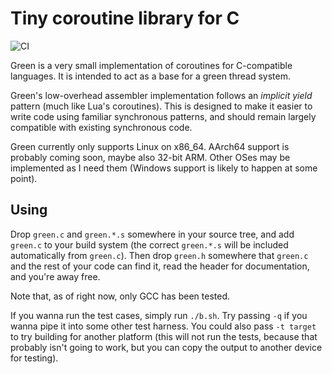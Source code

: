 Tiny coroutine library for C
============================

![CI](https://github.com/NelsonCrosby/green.c/workflows/tests/badge.svg?branch=master)

Green is a very small implementation of coroutines for C-compatible languages.
It is intended to act as a base for a green thread system.

Green's low-overhead assembler implementation
follows an _implicit yield_ pattern
(much like Lua's coroutines).
This is designed to make it easier to write code
using familiar synchronous patterns,
and should remain largely compatible with existing synchronous code.

Green currently only supports Linux on x86_64.
AArch64 support is probably coming soon,
maybe also 32-bit ARM.
Other OSes may be implemented as I need them
(Windows support is likely to happen at some point).


Using
-----

Drop `green.c` and `green.*.s` somewhere in your source tree,
and add `green.c` to your build system
(the correct `green.*.s` will be included automatically from `green.c`).
Then drop `green.h` somewhere that `green.c` and
the rest of your code can find it,
read the header for documentation,
and you're away free.

Note that, as of right now, only GCC has been tested.

If you wanna run the test cases, simply run `./b.sh`.
Try passing `-q` if you wanna pipe it into some other test harness.
You could also pass `-t target` to try building for another platform
(this will not run the tests, because that probably isn't going to work,
 but you can copy the output to another device for testing).
